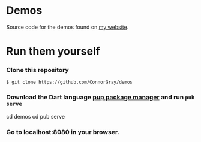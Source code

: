 # Demos
Source code for the demos found on [my website](http://www.connorgray.com/demos).

# Run them yourself
### Clone this repository
```shell
$ git clone https://github.com/ConnorGray/demos
```
### Download the Dart language [pup package manager](https://www.dartlang.org/tools/pub/) and run `pub serve`
cd demos
cd <demo-name>
pub serve

### Go to localhost:8080 in your browser. 
